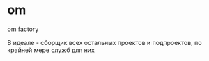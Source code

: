 om
==

om factory

В идеале - сборщик всех остальных проектов и подпроектов, по крайней мере служб для них